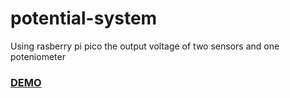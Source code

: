 # potential-system
<p>
  Using rasberry pi pico the output voltage of two sensors  and one poteniometer
</p>
<a href = "https://wokwi.com/projects/405018804175163393"><h3>DEMO</h3></a>

